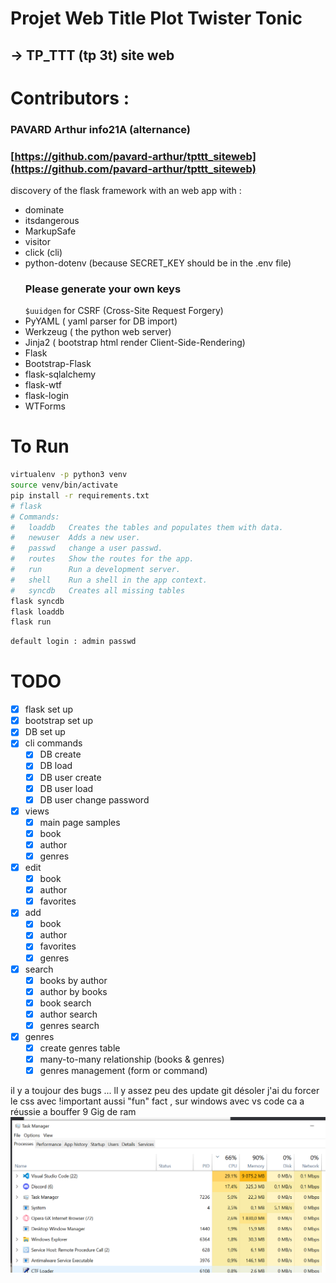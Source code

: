 # Projet Web Title Plot Twister Tonic 
## -> TP_TTT (tp 3t) site web
# Contributors : 
### PAVARD Arthur info21A (alternance)
### [https://github.com/pavard-arthur/tpttt_siteweb](https://github.com/pavard-arthur/tpttt_siteweb)

discovery of the flask framework with an web app 
with : 
- dominate
- itsdangerous
- MarkupSafe
- visitor
- click (cli)
- python-dotenv (because SECRET_KEY should be in the .env file)
    ### **Please generate your own keys**
    ```$uuidgen```
    for CSRF (Cross-Site Request Forgery)
- PyYAML ( yaml parser for DB import)
- Werkzeug ( the python web server)
- Jinja2 ( bootstrap html render Client-Side-Rendering)
- Flask
- Bootstrap-Flask
- flask-sqlalchemy
- flask-wtf
- flask-login
- WTForms

# To Run

```bash
virtualenv -p python3 venv
source venv/bin/activate
pip install -r requirements.txt
# flask
# Commands:
#   loaddb   Creates the tables and populates them with data.
#   newuser  Adds a new user.
#   passwd   change a user passwd.
#   routes   Show the routes for the app.
#   run      Run a development server.
#   shell    Run a shell in the app context.
#   syncdb   Creates all missing tables
flask syncdb
flask loaddb
flask run
```

```bash
default login : admin passwd
```

# TODO
- [X] flask set up
- [X] bootstrap set up
- [X] DB set up
- [X] cli commands
    - [X] DB create
    - [X] DB load
    - [X] DB user create
    - [X] DB user load
    - [X] DB user change password
- [X] views
    - [X] main page samples
    - [X] book
    - [X] author
    - [X] genres
- [X] edit
    - [X] book
    - [X] author
    - [X] favorites
- [X] add
    - [X] book
    - [X] author
    - [X] favorites
    - [X] genres
- [X] search
    - [X] books by author
    - [X] author by books
    - [X] book search
    - [X] author search
    - [X] genres search
- [X] genres
    - [X] create genres table
    - [X] many-to-many relationship (books & genres)
    - [X] genres management (form or command)

il y a toujour des bugs ...
ll y assez peu des update git désoler 
j'ai du forcer le css avec !important
aussi "fun" fact , sur windows avec vs code
ca a réussie a bouffer 9 Gig de ram
![image](./our_ram.png)